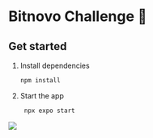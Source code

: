 # Bitnovo Challenge 👋

## Get started

1. Install dependencies

   ```bash
   npm install
   ```

2. Start the app

   ```bash
    npx expo start
   ```

<img src="https://cdn11.bigcommerce.com/s-cny19vb13i/images/stencil/570x633/products/319/737/bitnovo__02730.1721031705.png?c=1" />
